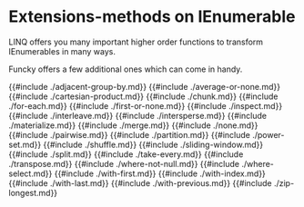 # Extensions-methods on IEnumerable<T>

LINQ offers you many important higher order functions to transform IEnumerables in many ways.

Funcky offers a few additional ones which can come in handy.

<!-- toc -->

{{#include ./adjacent-group-by.md}}
{{#include ./average-or-none.md}}
{{#include ./cartesian-product.md}}
{{#include ./chunk.md}}
{{#include ./for-each.md}}
{{#include ./first-or-none.md}}
{{#include ./inspect.md}}
{{#include ./interleave.md}}
{{#include ./intersperse.md}}
{{#include ./materialize.md}}
{{#include ./merge.md}}
{{#include ./none.md}}
{{#include ./pairwise.md}}
{{#include ./partition.md}}
{{#include ./power-set.md}}
{{#include ./shuffle.md}}
{{#include ./sliding-window.md}}
{{#include ./split.md}}
{{#include ./take-every.md}}
{{#include ./transpose.md}}
{{#include ./where-not-null.md}}
{{#include ./where-select.md}}
{{#include ./with-first.md}}
{{#include ./with-index.md}}
{{#include ./with-last.md}}
{{#include ./with-previous.md}}
{{#include ./zip-longest.md}}
